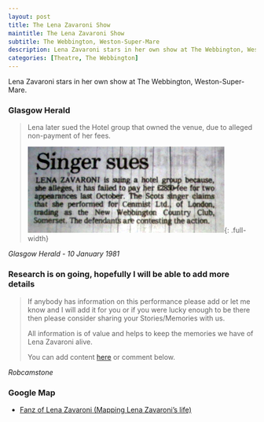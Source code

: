 ```yaml
---
layout: post
title: The Lena Zavaroni Show
maintitle: The Lena Zavaroni Show
subtitle: The Webbington, Weston-Super-Mare
description: Lena Zavaroni stars in her own show at The Webbington, Weston-Super-Mare. Lena later sued the Hotel group that owned the venue, due to alleged non-payment of her fees.
categories: [Theatre, The Webbington]
---
```


Lena Zavaroni stars in her own show at The Webbington, Weston-Super-Mare.


### Glasgow Herald

> Lena later sued the Hotel group that owned the venue, due to alleged non-payment of her fees.
>
> ![](/assets/images/newspapers/1981-01-10-lena-sues.jpg){: .full-width}

<cite>Glasgow Herald - 10 January 1981</cite>

### Research is on going, hopefully I will be able to add more details
> If anybody has information on this performance please add or let me know and I will add it for you or if you were lucky enough to be there then please consider sharing your Stories/Memories with us.
>
> All information is of value and helps to keep the memories we have of Lena Zavaroni alive.
>
> You can add content [here](https://github.com/FanzOfLenaZavaroni/fanzoflenazavaroni.github.io) or comment below.

<cite>Robcamstone</cite>

### Google Map
* [Fanz of Lena Zavaroni (Mapping Lena Zavaroni’s life)](https://www.google.com/maps/d/u/0/viewer?mid=1D1D0ERV_FQMNb9XZzJ-J3yUlK8aI4vhI&ll=51.2960239%2C-2.8869929999999613&z=19)

<style>
.dt-published {display: none;}
.post-meta:after {content: "17 & 18 October 1980";}
.height-adjust1 {width:auto; height:350px;}
.height-adjust2 {width:auto; height:307px;}
</style>

